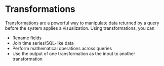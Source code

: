 # Transformations
[Transformations](https://grafana.com/docs/grafana/latest/panels-visualizations/query-transform-data/transform-data/) are a powerful way to manipulate data returned by a query before the system applies a visualization. Using transformations, you can:
- Rename fields
- Join time series/SQL-like data
- Perform mathematical operations across queries
- Use the output of one transformation as the input to another transformation
<br/><br/>
